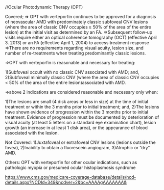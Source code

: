 //Ocular Photodynamic Therapy (OPT)

Covered;
=> OPT with verteporfin continues to be approved for a diagnosis of neovascular AMD with predominately classic subfoveal CNV lesions (where the area of classic CNV occupies ≥ 50% of the area of the entire lesion) at the initial visit as determined by an FA.
=>Subsequent follow-up visits require either an optical coherence tomography (OCT) (effective April 3. 2013) or an FA (effective April 1, 2004) to access treatment response
=>There are no requirements regarding visual acuity, lesion size, and number of re-treatments when treating predominantly classic lesions.

 =>OPT with verteporfin is reasonable and necessary for treating:

1)Subfoveal occult with no classic CNV associated with AMD; and,
2)Subfoveal minimally classic CNV (where the area of classic CNV occupies < 50% of the area of the entire lesion)associated with AMD.

=>above 2 indications are considered reasonable and necessary only when:

1)The lesions are small (4 disk areas or less in size) at the time of initial treatment or within the 3 months prior to initial treatment; and,
2)The lesions have shown evidence of progression within the 3 months prior to initial treatment. Evidence of progression must be documented by deterioration of visual acuity (at least 5 letters on a standard eye examination chart), lesion growth (an increase in at least 1 disk area), or the appearance of blood associated with the lesion.


Not Covered:
1)Juxtafoveal or extrafoveal CNV lesions (lesions outside the fovea),
2)Inability to obtain a fluorescein angiogram,
3)Atrophic or “dry” AMD.

Others:
OPT with verteporfin for other ocular indications, such as pathologic myopia or presumed ocular histoplasmosis syndrome


https://www.cms.gov/medicare-coverage-database/details/ncd-details.aspx?NCDId=349&ncdver=2&bc=AAAAgAAAAAAA&
